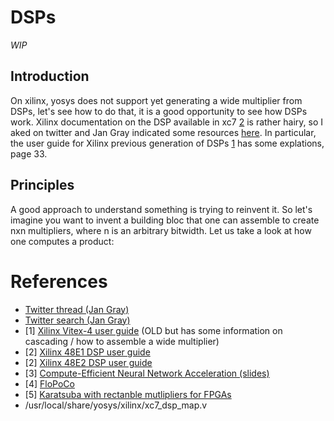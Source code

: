 DSPs
====
_WIP_

Introduction
------------
On xilinx, yosys does not support yet generating a wide multiplier
from DSPs, let's see how to do that, it is a good opportunity to 
see how DSPs work. Xilinx documentation on the DSP available in 
xc7 [2](https://www.xilinx.com/support/documentation/user_guides/ug479_7Series_DSP48E1.pdf) 
is rather hairy, so I aked on twitter and Jan Gray indicated some
resources [here](https://twitter.com/jangray/status/1117464465690095616). 
In particular, the user guide for Xilinx previous generation of DSPs
[1](https://www.xilinx.com/support/documentation/user_guides/ug073.pdf)
has some explations, page 33.

Principles
----------
A good approach to understand something is trying to reinvent it. So
let's imagine you want to invent a building bloc that one can assemble
to create nxn multipliers, where n is an arbitrary bitwidth. 
Let us take a look at how one computes a product:



References
==========
 - [Twitter thread (Jan Gray)](https://twitter.com/jangray/status/1117464465690095616)
 - [Twitter search (Jan Gray)](https://twitter.com/search?q=(dsp%20OR%20dsp48%20OR%20dsp48e1%20OR%20dsp48e2)%20(from%3Ajangray)&src=typed_query)
 - [1] [Xilinx Vitex-4 user guide](https://www.xilinx.com/support/documentation/user_guides/ug073.pdf) (OLD but has some information on cascading / how to assemble a wide multiplier)
 - [2] [Xilinx 48E1 DSP user guide](https://www.xilinx.com/support/documentation/user_guides/ug479_7Series_DSP48E1.pdf)
 - [2] [Xilinx 48E2 DSP user guide](https://www.xilinx.com/support/documentation/user_guides/ug579-ultrascale-dsp.pdf)
 - [3] [Compute-Efficient Neural Network Acceleration (slides)](https://www.isfpga.org/past/fpga2019/slides/Compute-Efficient_Neural-Network_Acceleration.pdf)
 - [4] [FloPoCo](http://flopoco.gforge.inria.fr/)
 - [5] [Karatsuba with rectanble mutlipliers for FPGAs](https://hal.inria.fr/hal-01773447/document)
 - /usr/local/share/yosys/xilinx/xc7_dsp_map.v